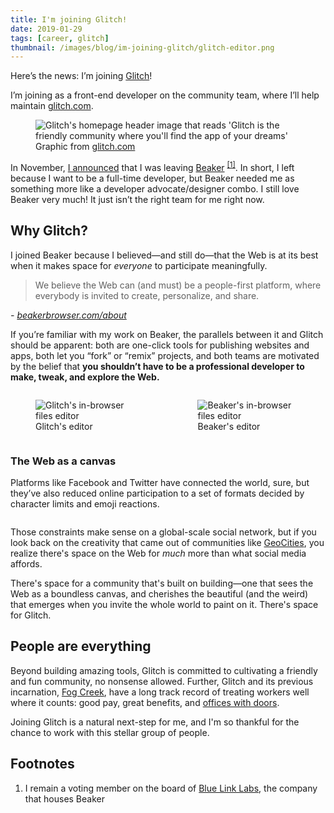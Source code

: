 ```yaml
---
title: I'm joining Glitch!
date: 2019-01-29
tags: [career, glitch]
thumbnail: /images/blog/im-joining-glitch/glitch-editor.png
---
```


Here’s the news: I’m joining [Glitch](https://glitch.com)!

<!--more-->

I’m joining as a front-end developer on the community team, where I’ll help maintain [glitch.com](https://glitch.com).

<figure>
  <img src="/images/blog/im-joining-glitch/glitch-friendly-community.svg" alt="Glitch's homepage header image that reads 'Glitch is the friendly community where you'll find the app of your dreams'"/>
  <figcaption>
    Graphic from <a href="https://glitch.com">glitch.com</a>
  </figcaption>
</figure>

In November, [I announced](/blog/im-leaving-beaker) that I was leaving [Beaker](https://beakerbrowser.com/) <sup>[[1]](#footnote-1)</sup>. In short, I left because I want to be a full-time developer, but Beaker needed me as something more like a developer advocate/designer combo. I still love Beaker very much! It just isn’t the right team for me right now.

## Why Glitch?

I joined Beaker because I believed—and still do—that the Web is at its best when it makes space for _everyone_ to participate meaningfully.

> We believe the Web can (and must) be a people-first platform, where everybody is invited to create, personalize, and share.

<cite>- [beakerbrowser.com/about](https://beakerbrowser.com/about)</cite>

If you’re familiar with my work on Beaker, the parallels between it and Glitch should be apparent: both are one-click tools for publishing websites and apps, both let you “fork” or “remix” projects, and both teams are motivated by the belief that **you shouldn’t have to be a professional developer to make, tweak, and explore the Web.**

<div class="columns">
  <figure class="col col-1-2" style="padding-right: 0">
    <img src="/images/blog/im-joining-glitch/glitch-editor.png" alt="Glitch's in-browser files editor" />
    <figcaption>Glitch's editor</figcaption>
  </figure>

  <figure class="col col-1-2">
    <img src="/images/blog/im-joining-glitch/beaker-editor.png" alt="Beaker's in-browser files editor"/>
   <figcaption>Beaker's editor</figcaption>
  </figure>
</div>

### The Web as a canvas

Platforms like Facebook and Twitter have connected the world, sure, but they’ve also reduced online participation to a set of formats decided by character limits and emoji reactions.

<figure>
  <img src="/images/blog/im-joining-glitch/facebook-reactions.png" alt="" />
</figure>

Those constraints make sense on a global-scale social network, but if you look back on the creativity that came out of communities like [GeoCities](https://en.wikipedia.org/wiki/Yahoo!_GeoCities), you realize there's space on the Web for _much_ more than what social media affords.

There's space for a community that's built on building—one that sees the Web as a boundless canvas, and cherishes the beautiful (and the weird) that emerges when you invite the whole world to paint on it. There's space for Glitch.

## People are everything

Beyond building amazing tools, Glitch is committed to cultivating a friendly and fun community, no nonsense allowed. Further, Glitch and its previous incarnation, [Fog Creek](https://glitch.com/about/fog-creek-is-now-glitch/), have a long track record of treating workers well where it counts: good pay, great benefits, and [offices with doors](https://medium.com/make-better-software/beyond-open-offices-the-new-fog-creek-headquarters-bc2f70d7c7dc).

Joining Glitch is a natural next-step for me, and I'm so thankful for the chance to work with this stellar group of people.

## Footnotes

<div class="footnotes small-text">
  <ol>
    <li id="footnote1">
        I remain a voting member on the board of <a href="https://bluelinklabs.com">Blue Link Labs</a>, the company that houses Beaker
    </li>
  </ol>
</div>